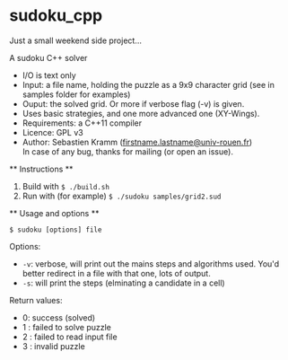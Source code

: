 # sudoku_cpp

Just a small weekend side project...

A sudoku C++ solver

* I/O is text only
 * Input: a file name, holding the puzzle as a 9x9 character grid (see in samples folder for examples)
 * Ouput: the solved grid. Or more if verbose flag (-v) is given.
* Uses basic strategies, and one more advanced one (XY-Wings).
* Requirements: a C++11 compiler
* Licence: GPL v3
* Author: Sebastien Kramm (firstname.lastname@univ-rouen.fr)  
In case of any bug, thanks for mailing (or open an issue).

** Instructions **

1. Build with `$ ./build.sh`
2. Run with (for example) `$ ./sudoku samples/grid2.sud`

** Usage and options **

`$ sudoku [options] file`

Options:
* `-v`: verbose, will print out the mains steps and algorithms used. You'd better redirect in a file with that one, lots of output.
* `-s`: will print the steps (elminating a candidate in a cell)

Return values:

* 0: success (solved)
* 1 : failed to solve puzzle
* 2 : failed to read input file
* 3 : invalid puzzle
